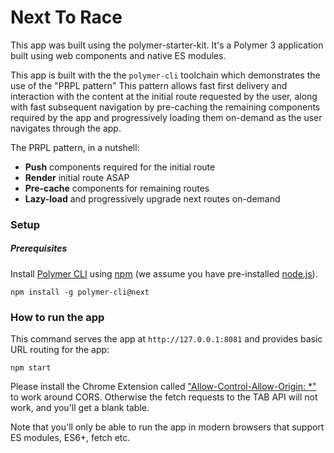 # Next To Race

This app was built using the polymer-starter-kit. It's a Polymer 3 application built using web components and native ES modules.

This app is built with the the `polymer-cli` toolchain which demonstrates the use
of the "PRPL pattern" This pattern allows fast first delivery and interaction with
the content at the initial route requested by the user, along with fast subsequent
navigation by pre-caching the remaining components required by the app and
progressively loading them on-demand as the user navigates through the app.

The PRPL pattern, in a nutshell:

* **Push** components required for the initial route
* **Render** initial route ASAP
* **Pre-cache** components for remaining routes
* **Lazy-load** and progressively upgrade next routes on-demand

### Setup

##### Prerequisites

Install [Polymer CLI](https://github.com/Polymer/polymer-cli) using
[npm](https://www.npmjs.com) (we assume you have pre-installed [node.js](https://nodejs.org)).

    npm install -g polymer-cli@next

### How to run the app

This command serves the app at `http://127.0.0.1:8081` and provides basic URL
routing for the app:

    npm start

Please install the Chrome Extension called ["Allow-Control-Allow-Origin: *"](https://chrome.google.com/webstore/detail/nlfbmbojpeacfghkpbjhddihlkkiljbi) to work around CORS. Otherwise the fetch requests to the TAB API will not work, and you'll get a blank table.

Note that you'll only be able to run the app in modern browsers that support ES modules, ES6+, fetch etc.